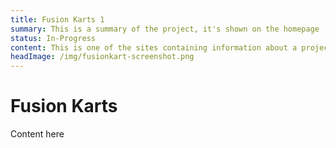 ```yaml
---
title: Fusion Karts 1
summary: This is a summary of the project, it's shown on the homepage
status: In-Progress
content: This is one of the sites containing information about a project I have worked on or am working on.
headImage: /img/fusionkart-screenshot.png
---
```


# Fusion Karts

Content here